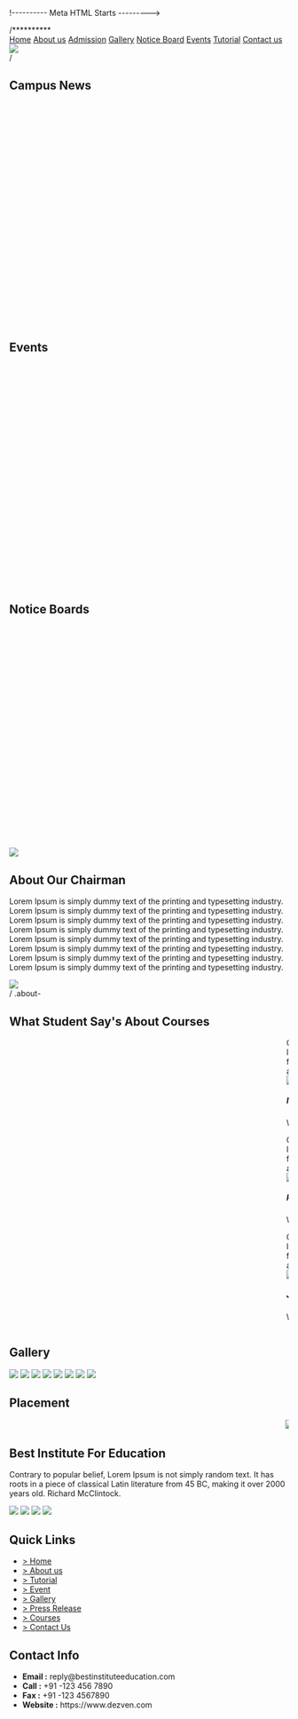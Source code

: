 !---------- Meta HTML Starts --------->
<!DOCTYPE html>
<html>
   <head>
      <title>Home</title>
      <link rel="stylesheet" href="css/style.css">
   </head>
   <body>
<!---------- Meta HTML Ends --------->/********** <!---------- Main Menu HTML Starts --------->
<nav>
   <div class="container"> 
      <a href="#">Home</a> 
      <a href="#">About us</a> 
      <a href="#">Admission</a> 
      <a href="#">Gallery</a> 
      <a href="#">Notice Board</a> 
      <a href="#">Events</a> 
      <a href="#">Tutorial</a> 
      <a href="#">Contact us</a> 
   </div>
</nav>
<!---------- Main Menu HTML Ends ---------><!---------- Slider HTML Starts --------->
<div class="slider">
<img src="images/slider.jpg">
</div>
<!---------- Slider HTML Ends --------->/<!---------- News, Event, Notice Board HTML Starts --------->
<div class="container">
<div class="main-section">
   <!---------- News Section --------->
   <div class="event">
      <h2 class="heading">Campus News</h2>
      <div>
         <marquee direction="up" scrollamount="7" style="height:400px;">
            <ul>
               <li><img src="images/new.gif"> Lorem Ipsum is simply dummy text of the printing and typesetting industry.</li>
               <li><img src="images/new.gif"> Desktop publishing software like Aldus PageMaker including versions Lorem Ipsum</li>
               <li><img src="images/new.gif"> Many desktop publishing packages and web page editors now use</li>
               <li><img src="images/new.gif"> Various versions have evolved over the years, sometimes by accident, sometimes on purpose (injected humour and the like).</li>
               <li><img src="images/new.gif"> Welcome To The Best Private University in MP</li>
               <li><img src="images/new.gif"> Lorem Ipsum is simply dummy text of the printing and typesetting industry.</li>
               <li><img src="images/new.gif"> Desktop publishing software like Aldus PageMaker including versions of Ipsum</li>
            </ul>
         </marquee>
      </div>
   </div>
   <!---------- Event Section --------->
   <div class="event">
      <h2 class="heading">Events</h2>
      <div>
         <marquee direction="up" scrollamount="7" style="height:400px;">
            <ul>
               <li><img src="images/new.gif"> Lorem Ipsum is simply dummy text of the printing and typesetting industry.</li>
               <li><img src="images/new.gif"> Desktop publishing software like Aldus PageMaker including versions Lorem Ipsum</li>
               <li><img src="images/new.gif"> Many desktop publishing packages and web page editors now use</li>
               <li><img src="images/new.gif"> Various versions have evolved over the years, sometimes by accident, sometimes on purpose (injected humour and the like).</li>
               <li><img src="images/new.gif"> Welcome To The Best Private University in MP</li>
               <li><img src="images/new.gif"> Lorem Ipsum is simply dummy text of the printing and typesetting industry.</li>
               <li><img src="images/new.gif"> Desktop publishing software like Aldus PageMaker including versions of Ipsum</li>
            </ul>
         </marquee>
      </div>
   </div>
   <!---------- Notice Board Section --------->
   <div class="event">
      <h2 class="heading">Notice Boards</h2>
      <div>
         <marquee direction="up" scrollamount="7" style="height:400px;">
            <ul>
               <li><img src="images/new.gif"> Lorem Ipsum is simply dummy text of the printing and typesetting industry.</li>
               <li><img src="images/new.gif"> Desktop publishing software like Aldus PageMaker including of Lorem Ipsum</li>
               <li><img src="images/new.gif"> Many desktop publishing packages and web page editors now use</li>
               <li><img src="images/new.gif"> Various versions have evolved over the years, sometimes by accident, sometimes on purpose (injected humour and the like).</li>
               <li><img src="images/new.gif"> Welcome To The Best Private University in MP</li>
               <li><img src="images/new.gif"> Lorem Ipsum is simply dummy text of the printing and typesetting industry.</li>
               <li><img src="images/new.gif"> Desktop publishing software like Aldus PageMaker including versions of Ipsum</li>
            </ul>
         </marquee>
      </div>
   </div>
</div>
<!---------- News, Event, Notice Board HTML Ends ---------> <!---------- About Us HTML Starts --------->
<div class="main-section about-us">
   <img src="images/principal.jpg" >
   <div>
      <h2 class="heading">About Our Chairman</h2>
      <p> Lorem Ipsum is simply dummy text of the printing and typesetting industry. Lorem Ipsum is simply dummy text of the printing and typesetting industry. Lorem Ipsum is simply dummy text of the printing and typesetting industry. Lorem Ipsum is simply dummy text of the printing and typesetting industry. Lorem Ipsum is simply dummy text of the printing and typesetting industry. Lorem Ipsum is simply dummy text of the printing and typesetting industry.  Lorem Ipsum is simply dummy text of the printing and typesetting industry. Lorem Ipsum is simply dummy text of the printing and typesetting industry. </p>
      <img src="images/sign.png">
   </div>
</div>
<!---------- About Us HTML Ends --------->/
.about-<!---------- Testimonial HTML Starts --------->
<div class="main-section">
   <h2 class="heading">What Student Say's About Courses</h2>
   <marquee scrollamount="7">
      <div class="testimonial">
         <div class="testimonial-text"> Contrary to popular belief, Lorem Ipsum is not simply <br>
            It has roots in a piece of classical Latin literature <br>
            from 45 BC, making it over 2000 years old. Richard ,<br>
            a Latin professor at Hampden-Sydney College in look. 
         </div>
         <div class="testimonial-detail">
            <div class="testimonial-img"> <img src="images/testimonial-1.jpg"> </div>
            <div class="testimonial-name">
               <h5>Niccky</h5>
               <p>Web Devloper</p>
            </div>
         </div>
      </div>
      <div class="testimonial">
         <div class="testimonial-text"> Contrary to popular belief, Lorem Ipsum is not simply <br>
            It has roots in a piece of classical Latin literature <br>
            from 45 BC, making it over 2000 years old.  McClintock,<br>
            a Latin professor at Hampden-Sydney College in look. 
         </div>
         <div class="testimonial-detail">
            <div class="testimonial-img"> <img src="images/testimonial-2.jpg"> </div>
            <div class="testimonial-name">
               <h5>Richa</h5>
               <p>Web Devloper</p>
            </div>
         </div>
      </div>
      <div class="testimonial">
         <div class="testimonial-text"> Contrary to popular belief, Lorem Ipsum is not simply <br>
            It has roots in a piece of classical Latin literature <br>
            from 45 BC, making it over 2000 years old.  McClintock,<br>
            a Latin professor at Hampden-Sydney College in  look. 
         </div>
         <div class="testimonial-detail">
            <div class="testimonial-img"> <img src="images/testimonial-3.jpg"> </div>
            <div class="testimonial-name">
               <h5>Jiya</h5>
               <p>Web Devloper</p>
            </div>
         </div>
      </div>
   </marquee>
</div>
<!---------- Testimonial HTML Ends ---------><!---------- Gallery HTML Starts --------->
<div class="main-section gallery">
   <h2 class="heading">Gallery</h2>
   <img src="images/gallery-1.jpg"> 
   <img src="images/gallery-2.jpg"> 
   <img src="images/gallery-3.jpg"> 
   <img src="images/gallery-4.jpg"> 
   <img src="images/gallery-5.jpg"> 
   <img src="images/gallery-6.jpg"> 
   <img src="images/gallery-7.jpg"> 
   <img src="images/gallery-8.jpg"> 
</div>
<!---------- Gallery HTML Ends ---------><!---------- Placement HTML Starts --------->
<div class="main-section">
   <h2 class="heading">Placement</h2>
   <marquee class="placement" direction="left" scrollamount="10">
      <img src="images/company-1.jpg"> 
      <img src="images/company-2.jpg"> 
      <img src="images/company-3.jpg"> 
      <img src="images/company-4.jpg"> 
      <img src="images/company-5.jpg"> 
      <img src="images/company-6.jpg"> 
      <img src="images/company-7.jpg"> 
      <img src="images/company-8.jpg"> 
      <img src="images/company-9.jpg"> 
      <img src="images/company-10.jpg"> 
      <img src="images/company-11.jpg"> 
      <img src="images/company-12.jpg">
   </marquee>
</div>
</div>
<!---------- Placement HTML Ends ---------><!---------- Footer HTML Starts --------->
<div class="footer">
   <div class="container">
      <div class="footer-sect">
         <h2>Best Institute For Education</h2>
         <p>Contrary to popular belief, Lorem Ipsum is not simply random text. It has roots in a piece of classical Latin literature from 45 BC, making it over 2000 years old. Richard McClintock.</p>
         <img src="images/icon-fb.png"> 
         <img src="images/icon-tw.png"> 
         <img src="images/icon-in.png"> 
         <img src="images/icon-li.png"> 
      </div>
      <div class="footer-sect">
         <h2>Quick Links</h2>
         <ul class="footer-menu">
            <li><a href="#"> > Home</a></li>
            <li><a href="#"> > About us</a></li>
            <li><a href="#"> > Tutorial</a></li>
            <li><a href="#"> > Event</a></li>
            <li><a href="#"> > Gallery</a></li>
            <li><a href="#"> > Press Release</a></li>
            <li><a href="#"> > Courses</a></li>
            <li><a href="#"> > Contact Us</a></li>
         </ul>
      </div>
      <div class="footer-sect">
         <h2>Contact Info</h2>
         <ul class="footer-contact">
            <li><b>Email :</b> reply@bestinstituteeducation.com </li>
            <li><b>Call :</b> +91 -123 456 7890 </li>
            <li><b>Fax :</b> +91 -123 4567890 </li>
            <li><b>Website :</b> https://www.dezven.com </li>
         </ul>
      </div>
   </div>
</div>
</body>
</html>
<!---------- Footer HTML Ends --------->

